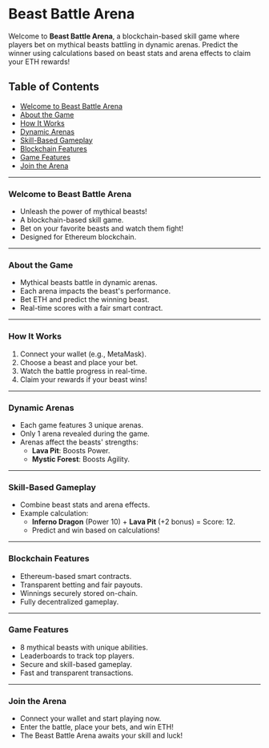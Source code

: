 # Beast Battle Arena

Welcome to **Beast Battle Arena**, a blockchain-based skill game where players bet on mythical beasts battling in dynamic arenas. Predict the winner using calculations based on beast stats and arena effects to claim your ETH rewards!

## Table of Contents
- [Welcome to Beast Battle Arena](#welcome-to-beast-battle-arena)
- [About the Game](#about-the-game)
- [How It Works](#how-it-works)
- [Dynamic Arenas](#dynamic-arenas)
- [Skill-Based Gameplay](#skill-based-gameplay)
- [Blockchain Features](#blockchain-features)
- [Game Features](#game-features)
- [Join the Arena](#join-the-arena)

---

### Welcome to Beast Battle Arena
- Unleash the power of mythical beasts!
- A blockchain-based skill game.
- Bet on your favorite beasts and watch them fight!
- Designed for Ethereum blockchain.

---

### About the Game
- Mythical beasts battle in dynamic arenas.
- Each arena impacts the beast's performance.
- Bet ETH and predict the winning beast.
- Real-time scores with a fair smart contract.

---

### How It Works
1. Connect your wallet (e.g., MetaMask).
2. Choose a beast and place your bet.
3. Watch the battle progress in real-time.
4. Claim your rewards if your beast wins!

---

### Dynamic Arenas
- Each game features 3 unique arenas.
- Only 1 arena revealed during the game.
- Arenas affect the beasts' strengths:
  - **Lava Pit**: Boosts Power.
  - **Mystic Forest**: Boosts Agility.

---

### Skill-Based Gameplay
- Combine beast stats and arena effects.
- Example calculation:
  - **Inferno Dragon** (Power 10) + **Lava Pit** (+2 bonus) = Score: 12.
  - Predict and win based on calculations!

---

### Blockchain Features
- Ethereum-based smart contracts.
- Transparent betting and fair payouts.
- Winnings securely stored on-chain.
- Fully decentralized gameplay.

---

### Game Features
- 8 mythical beasts with unique abilities.
- Leaderboards to track top players.
- Secure and skill-based gameplay.
- Fast and transparent transactions.

---

### Join the Arena
- Connect your wallet and start playing now.
- Enter the battle, place your bets, and win ETH!
- The Beast Battle Arena awaits your skill and luck!
